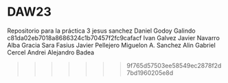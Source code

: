 # DAW23
Repositorio para la práctica 3
jesus sanchez
Daniel Godoy Galindo
c81da02eb7018a8686324c1b70457f2fc9cafacf
Ivan Galvez
Javier Navarro
Alba Gracia
Sara Fasius
Javier Pellejero
Miguelon A. Sanchez
Alin Gabriel Cercel
Andrei Alejandro Badea

>>>>>>> 9f765d57503ee58549ec2878f2d7bd1960205e8d
